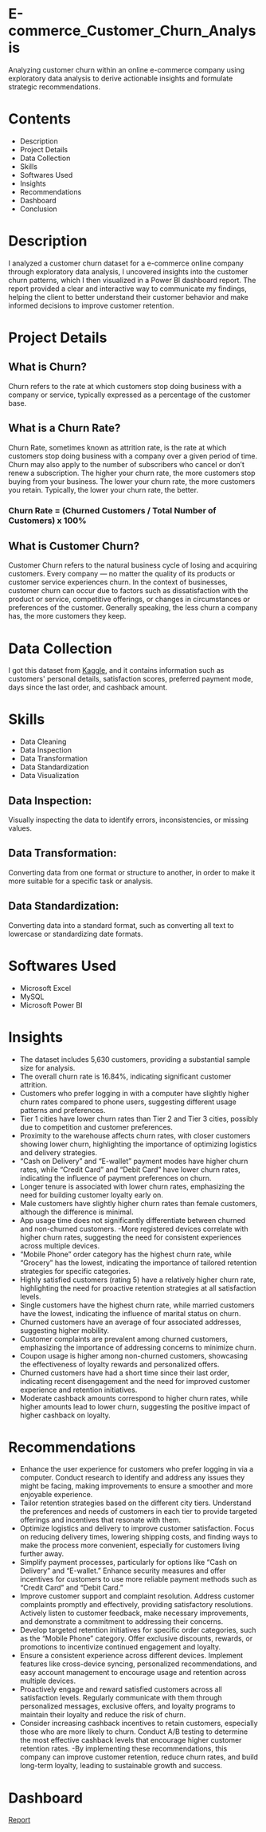 # E-commerce_Customer_Churn_Analysis
Analyzing customer churn within an online e-commerce company using exploratory data analysis to derive actionable insights and formulate strategic recommendations.
# Contents
- Description
- Project Details
- Data Collection
- Skills
- Softwares Used
- Insights
- Recommendations
- Dashboard
- Conclusion
  
# Description
I analyzed a customer churn dataset for a e-commerce online company through exploratory data analysis, I uncovered insights into the customer churn patterns, which I then visualized in a Power BI dashboard report. The report provided a clear and interactive way to communicate my findings, helping the client to better understand their customer behavior and make informed decisions to improve customer retention.

# Project Details
## What is Churn?
Churn refers to the rate at which customers stop doing business with a company or service, typically expressed as a percentage of the customer base.
## What is a Churn Rate?
Churn Rate, sometimes known as attrition rate, is the rate at which customers stop doing business with a company over a given period of time. Churn may also apply to the number of subscribers who cancel or don’t renew a subscription. The higher your churn rate, the more customers stop buying from your business. The lower your churn rate, the more customers you retain. Typically, the lower your churn rate, the better.

### Churn Rate = (Churned Customers / Total Number of Customers) x 100%

## What is Customer Churn?
Customer Churn refers to the natural business cycle of losing and acquiring customers. Every company — no matter the quality of its products or customer service experiences churn. In the context of businesses, customer churn can occur due to factors such as dissatisfaction with the product or service, competitive offerings, or changes in circumstances or preferences of the customer. Generally speaking, the less churn a company has, the more customers they keep.

# Data Collection
I got this dataset from [Kaggle](https://www.kaggle.com/datasets/ankitverma2010/ecommerce-customer-churn-analysis-and-prediction?sort=most-comments), and it contains information such as customers' personal details, satisfaction scores, preferred payment mode, days since the last order, and cashback amount.

# Skills
- Data Cleaning
- Data Inspection
- Data Transformation
- Data Standardization
- Data Visualization
## Data Inspection: 
Visually inspecting the data to identify errors, inconsistencies, or missing values.

## Data Transformation: 
Converting data from one format or structure to another, in order to make it more suitable for a specific task or analysis.

## Data Standardization: 
Converting data into a standard format, such as converting all text to lowercase or standardizing date formats.

# Softwares Used
- Microsoft Excel
- MySQL
- Microsoft Power BI
  
# Insights
- The dataset includes 5,630 customers, providing a substantial sample size for analysis.
- The overall churn rate is 16.84%, indicating significant customer attrition.
- Customers who prefer logging in with a computer have slightly higher churn rates compared to phone users, suggesting different usage patterns and preferences.
- Tier 1 cities have lower churn rates than Tier 2 and Tier 3 cities, possibly due to competition and customer preferences.
- Proximity to the warehouse affects churn rates, with closer customers showing lower churn, highlighting the importance of optimizing logistics and delivery strategies.
- “Cash on Delivery” and “E-wallet” payment modes have higher churn rates, while “Credit Card” and “Debit Card” have lower churn rates, indicating the influence of payment preferences on churn.
- Longer tenure is associated with lower churn rates, emphasizing the need for building customer loyalty early on.
- Male customers have slightly higher churn rates than female customers, although the difference is minimal.
- App usage time does not significantly differentiate between churned and non-churned customers.
-More registered devices correlate with higher churn rates, suggesting the need for consistent experiences across multiple devices.
- “Mobile Phone” order category has the highest churn rate, while “Grocery” has the lowest, indicating the importance of tailored retention strategies for specific categories.
- Highly satisfied customers (rating 5) have a relatively higher churn rate, highlighting the need for proactive retention strategies at all satisfaction levels.
- Single customers have the highest churn rate, while married customers have the lowest, indicating the influence of marital status on churn.
- Churned customers have an average of four associated addresses, suggesting higher mobility.
- Customer complaints are prevalent among churned customers, emphasizing the importance of addressing concerns to minimize churn.
- Coupon usage is higher among non-churned customers, showcasing the effectiveness of loyalty rewards and personalized offers.
- Churned customers have had a short time since their last order, indicating recent disengagement and the need for improved customer experience and retention initiatives.
- Moderate cashback amounts correspond to higher churn rates, while higher amounts lead to lower churn, suggesting the positive impact of higher cashback on loyalty.

# Recommendations
- Enhance the user experience for customers who prefer logging in via a computer. Conduct research to identify and address any issues they might be facing, making improvements to ensure a smoother and more enjoyable experience.
- Tailor retention strategies based on the different city tiers. Understand the preferences and needs of customers in each tier to provide targeted offerings and incentives that resonate with them.
- Optimize logistics and delivery to improve customer satisfaction. Focus on reducing delivery times, lowering shipping costs, and finding ways to make the process more convenient, especially for customers living further away.
- Simplify payment processes, particularly for options like “Cash on Delivery” and “E-wallet.” Enhance security measures and offer incentives for customers to use more reliable payment methods such as “Credit Card” and “Debit Card.”
- Improve customer support and complaint resolution. Address customer complaints promptly and effectively, providing satisfactory resolutions. Actively listen to customer feedback, make necessary improvements, and demonstrate a commitment to addressing their concerns.
- Develop targeted retention initiatives for specific order categories, such as the “Mobile Phone” category. Offer exclusive discounts, rewards, or promotions to incentivize continued engagement and loyalty.
- Ensure a consistent experience across different devices. Implement features like cross-device syncing, personalized recommendations, and easy account management to encourage usage and retention across multiple devices.
- Proactively engage and reward satisfied customers across all satisfaction levels. Regularly communicate with them through personalized messages, exclusive offers, and loyalty programs to maintain their loyalty and reduce the risk of churn.
- Consider increasing cashback incentives to retain customers, especially those who are more likely to churn. Conduct A/B testing to determine the most effective cashback levels that encourage higher customer retention rates.
-By implementing these recommendations, this company can improve customer retention, reduce churn rates, and build long-term loyalty, leading to sustainable growth and success.

# Dashboard
[Report](https://github.com/priyankayadav20/E-commerce_Customer_Churn_Analysis/blob/main/report.png)

